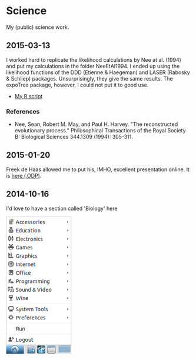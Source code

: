 # Science

My (public) science work.

## 2015-03-13

I worked hard to replicate the likelihood calculations by Nee at al. (1994) and put my calculations in the folder NeeEtAl1994. I ended up using the likelihood functions of the DDD (Etienne & Haegeman) and LASER (Rabosky & Schliep) packages. Unsurprisingly, they give the same results. The expoTree package, however, I could not put it to good use.

 * [My R script](NeeEtAl1994/Nee1994.R)

### References

 * Nee, Sean, Robert M. May, and Paul H. Harvey. "The reconstructed evolutionary process." Philosophical Transactions of the Royal Society B: Biological Sciences 344.1309 (1994): 305-311.

## 2015-01-20

Freek de Haas allowed me to put his, IMHO, excellent presentation online. It is [here (.ODP)](Presentations/FreekDeHaas2015ModelingMacroEvolutionaryProcesses.odp).

## 2014-10-16

I'd love to have a section called 'Biology' here

![Screenshot](20141016.png)
